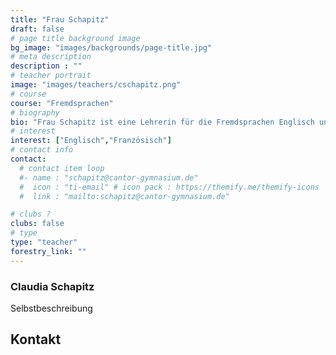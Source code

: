 ```yaml
---
title: "Frau Schapitz"
draft: false
# page title background image
bg_image: "images/backgrounds/page-title.jpg"
# meta description
description : ""
# teacher portrait
image: "images/teachers/cschapitz.png"
# course
course: "Fremdsprachen"
# biography
bio: "Frau Schapitz ist eine Lehrerin für die Fremdsprachen Englisch und Französisch und die stellvertretende Schulleiterin an unserer Schule."
# interest
interest: ["Englisch","Französisch"]
# contact info
contact:
  # contact item loop
  #- name : "schapitz@cantor-gymnasium.de"
  #  icon : "ti-email" # icon pack : https://themify.me/themify-icons
  #  link : "mailto:schapitz@cantor-gymnasium.de"

# clubs ?
clubs: false
# type
type: "teacher"
forestry_link: ""
---
```


### Claudia Schapitz

Selbstbeschreibung

## Kontakt
